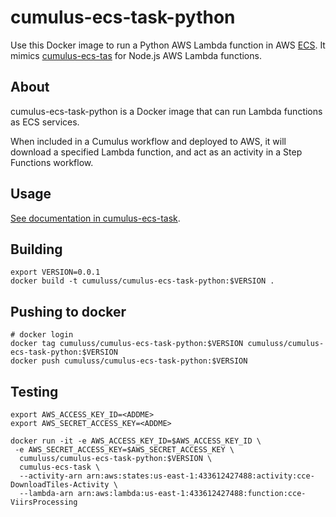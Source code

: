 # cumulus-ecs-task-python

Use this Docker image to run a Python AWS Lambda function in AWS [ECS](https://aws.amazon.com/ecs/). It mimics [cumulus-ecs-tas](https://github.com/cumulus-nasa/cumulus-ecs-task) for Node.js AWS Lambda functions.

## About

cumulus-ecs-task-python is a Docker image that can run Lambda functions as ECS services.

When included in a Cumulus workflow and deployed to AWS, it will download a specified Lambda function, and act as an activity in a Step Functions workflow.

## Usage

[See documentation in cumulus-ecs-task](https://github.com/cumulus-nasa/cumulus-ecs-task/blob/master/README.md#usage).

## Building

```
export VERSION=0.0.1
docker build -t cumuluss/cumulus-ecs-task-python:$VERSION .
```

## Pushing to docker

```
# docker login
docker tag cumuluss/cumulus-ecs-task-python:$VERSION cumuluss/cumulus-ecs-task-python:$VERSION
docker push cumuluss/cumulus-ecs-task-python:$VERSION
```

## Testing

```
export AWS_ACCESS_KEY_ID=<ADDME>
export AWS_SECRET_ACCESS_KEY=<ADDME>

docker run -it -e AWS_ACCESS_KEY_ID=$AWS_ACCESS_KEY_ID \
 -e AWS_SECRET_ACCESS_KEY=$AWS_SECRET_ACCESS_KEY \
  cumuluss/cumulus-ecs-task-python:$VERSION \
  cumulus-ecs-task \
  --activity-arn arn:aws:states:us-east-1:433612427488:activity:cce-DownloadTiles-Activity \
  --lambda-arn arn:aws:lambda:us-east-1:433612427488:function:cce-ViirsProcessing
```

